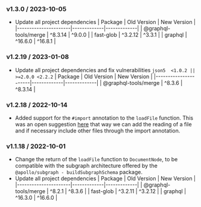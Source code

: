 ### v1.3.0 / 2023-10-05

* Update all project dependencies
  | Package              | Old Version | New Version |
  |----------------------|-------------|-------------|
  | @graphql-tools/merge | ^8.3.14     | ^9.0.0      |
  | fast-glob            | ^3.2.12     | ^3.3.1      |
  | graphql              | ^16.6.0     | ^16.8.1     |

### v1.2.19 / 2023-01-08

* Update all project dependencies and fix vulnerabilities `json5  <1.0.2 || >=2.0.0 <2.2.2`
  | Package              | Old Version | New Version |
  |----------------------|-------------|-------------|
  | @graphql-tools/merge | ^8.3.6      | ^8.3.14     |

### v1.2.18 / 2022-10-14

* Added support for the `#import` annotation to the `loadFile` function. This was an open suggestion [here](https://github.com/tiago154/graphql-import-files/issues/16) that way we can add the reading of a file and if necessary include other files through the import annotation.

### v1.1.18 / 2022-10-01

* Change the return of the `loadFile` function to `DocumentNode`, to be compatible with the subgraph architecture offered by the `@apollo/subgraph - buildSubgraphSchema` package.
* Update all project dependencies
  | Package              | Old Version | New Version |
  |----------------------|-------------|-------------|
  | @graphql-tools/merge | ^8.2.1      | ^8.3.6      |
  | fast-glob            | ^3.2.11     | ^3.2.12     |
  | graphql              | ^16.3.0     | ^16.6.0     |
